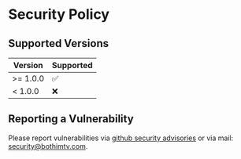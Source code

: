 # Security Policy

## Supported Versions

| Version  | Supported          |
| -------- | ------------------ |
| >= 1.0.0 | :white_check_mark: |
| < 1.0.0  | :x:                |

## Reporting a Vulnerability

Please report vulnerabilities via [github security advisories](https://github.com/BothimTV/pterodactyl.ts/security) or via mail: security@bothimtv.com.
